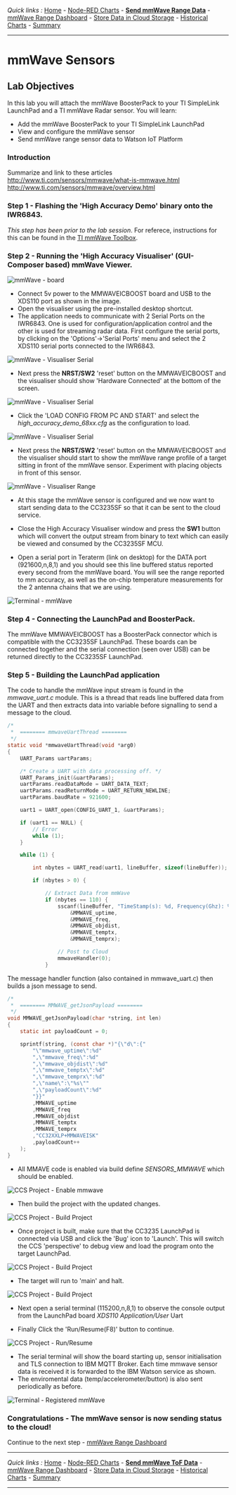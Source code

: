*Quick links :*
[Home](/README.md) - [Node-RED Charts](DASHBOARD.md) - [**Send mmWave Range Data**](MMWAVETOF.md) - [mmWave Range Dashboard](TOFDASH.md) - [Store Data in Cloud Storage](CLOUDANT.md) - [Historical Charts](HISTORY.md) - [Summary](SUMMARY.md)
***

# mmWave Sensors

## Lab Objectives

In this lab you will attach the mmWave BoosterPack to your TI SimpleLink LaunchPad and a TI mmWave Radar sensor. You will learn:

- Add the mmWave BoosterPack to your TI SimpleLink LaunchPad
- View and configure the mmWave sensor
- Send mmWave range sensor data to Watson IoT Platform

### Introduction

Summarize and link to these articles
http://www.ti.com/sensors/mmwave/what-is-mmwave.html
http://www.ti.com/sensors/mmwave/overview.html

### Step 1 - Flashing the 'High Accuracy Demo' binary onto the IWR6843.  

*This step has been prior to the lab session*.  For referece, instructions for this can be found in the [TI mmWave Toolbox](http://dev.ti.com/tirex/explore/node?node=AJoMGA2ID9pCPWEKPi16wg__VLyFKFf__LATEST).

### Step 2 - Running the 'High Accuracy Visualiser' (GUI-Composer based) mmWave Viewer.  

![mmWave - board](/screenshots/iwr6843isk_iwr6843isk-e-003-annotate.jpg)

- Connect 5v power to the MMWAVEICBOOST board and USB to the XDS110 port as shown in the image. 
- Open the visualiser using the pre-installed desktop shortcut.
- The application needs to communicate with 2 Serial Ports on the IWR6843.  One is used for configuration/application control and the other is used for streaming radar data.  First configure the serial ports, by clicking on the 'Options'->'Serial Ports' menu and select the 2 XDS110 serial ports connected to the IWR6843.

![mmWave - Visualiser Serial](/screenshots/MMWAVE-visualiserserial.png)

- Next press the **NRST/SW2** 'reset' button on the MMWAVEICBOOST and the visualiser should show 'Hardware Connected' at the bottom of the screen.

![mmWave - Visualiser Serial](/screenshots/MMWAVE-visualiserconnected.png)


- Click the 'LOAD CONFIG FROM PC AND START' and select the *high_accuracy_demo_68xx.cfg* as the configuration to load.

![mmWave - Visualiser Serial](/screenshots/MMWAVE-visualiserloadconfig.png)

- Next press the **NRST/SW2** 'reset' button on the MMWAVEICBOOST and the visualiser should start to show the mmWave range profile of a target sitting in front of the mmWave sensor.  Experiment with placing objects in front of this sensor.  

![mmWave - Visualiser Range](/screenshots/MMWAVE-visualiserrangeprofile.png)

- At this stage the mmWave sensor is configured and we now want to start sending data to the CC3235SF so that it can be sent to the cloud service.

- Close the High Accuracy Visualiser window and press the **SW1** button which will convert the output stream from binary to text which can easily be viewed and consumed by the CC3235SF MCU.

- Open a serial port in Teraterm (link on desktop) for the DATA port (921600,n,8,1) and you should see this line buffered status reported every second from the mmWave board. You will see the range reported to mm accuracy, as well as the on-chip temperature measurements for the 2 antenna chains that we are using. 

![Terminal - mmWave](/screenshots/TERM-mmwave.png)

### Step 4 - Connecting the LaunchPad and BoosterPack.  

The mmWave MMWAVEICBOOST has a BoosterPack connector which is compatible with the CC3235SF LaunchPad.  These boards can be connected together and the serial connection (seen over USB) can be returned directly to the CC3235SF LaunchPad.

### Step 5 - Building the LaunchPad application

The code to handle the mmWave input stream is found in the *mmwave_uart.c* module.  This is a thread that reads line buffered data from the UART and then extracts data into variable before signalling to send a message to the cloud.

```c
/*
 *  ======== mmwaveUartThread ========
 */
static void *mmwaveUartThread(void *arg0)
{
    UART_Params uartParams;

    /* Create a UART with data processing off. */
    UART_Params_init(&uartParams);
    uartParams.readDataMode = UART_DATA_TEXT;
    uartParams.readReturnMode = UART_RETURN_NEWLINE;
    uartParams.baudRate = 921600;

    uart1 = UART_open(CONFIG_UART_1, &uartParams);

    if (uart1 == NULL) {
        // Error
        while (1);
    }

    while (1) {

        int nbytes = UART_read(uart1, lineBuffer, sizeof(lineBuffer));

        if (nbytes > 0) {

            // Extract Data from mmWave
            if (nbytes == 110) {
                sscanf(lineBuffer, "TimeStamp(s): %d, Frequency(Ghz): %d, Range(mm): %d, Temp_TX0(C): %d, Temp_RX0(C): %d",
                    &MMWAVE_uptime,
                    &MMWAVE_freq,
                    &MMWAVE_objdist,
                    &MMWAVE_temptx,
                    &MMWAVE_temprx);

                // Post to Cloud
                mmwaveHandler(0);
            }
```
The message handler function (also contained in mmwave_uart.c) then builds a json message to send.

```c
/*
 *  ======== MMWAVE_getJsonPayload ========
 */
void MMWAVE_getJsonPayload(char *string, int len)
{
    static int payloadCount = 0;

    sprintf(string, (const char *)"{\"d\":{"
        "\"mmwave_uptime\":%d"
        ",\"mmwave_freq\":%d"
        ",\"mmwave_objdist\":%d"
        ",\"mmwave_temptx\":%d"
        ",\"mmwave_temprx\":%d"
        ",\"name\":\"%s\""
        ",\"payloadCount\":%d"
        "}}"
        ,MMWAVE_uptime
        ,MMWAVE_freq
        ,MMWAVE_objdist
        ,MMWAVE_temptx
        ,MMWAVE_temprx
        ,"CC32XXLP+MMWAVEISK"
        ,payloadCount++
    );
}    

```

- All MMAVE code is enabled via build define *SENSORS_MMWAVE* which should be enabled.

![CCS Project - Enable mmwave](/screenshots/CCS-enablemmwave.png)

- Then build the project with the updated changes.

![CCS Project - Build Project](/screenshots/CCS-buildproject.png)

- Once project is built, make sure that the CC3235 LaunchPad is connected via USB and click the 'Bug' icon to 'Launch'.  This will switch the CCS 'perspective' to debug view and load the program onto the target LaunchPad. 

![CCS Project - Build Project](/screenshots/CCS-launchdebugger.png)

- The target will run to 'main' and halt.

![CCS Project - Build Project](/screenshots/CCS-programatmain.png)

- Next open a serial terminal (115200,n,8,1) to observe the console output from the LaunchPad board *XDS110 Application/User* Uart 

- Finally Click the 'Run/Resume(F8)' button to continue.

![CCS Project - Run/Resume](/screenshots/CCS-runresume.png)

- The serial terminal will show the board starting up, sensor initialisation and TLS connection to IBM MQTT Broker.  Each time mmwave sensor data is received it is forwarded to the IBM Watson service as shown.
- The enviromental data (temp/accelerometer/button) is also sent periodically as before.

![Terminal - Registered mmWave](/screenshots/TERM-registeredmmwave.png)


### Congratulations - The mmWave sensor is now sending status to the cloud!

Continue to the next step - [mmWave Range Dashboard](TOFDASH.md)

***
*Quick links :*
[Home](/README.md) - [Node-RED Charts](DASHBOARD.md) - [**Send mmWave ToF Data**](MMWAVETOF.md) - [mmWave Range Dashboard](TOFDASH.md) - [Store Data in Cloud Storage](CLOUDANT.md) - [Historical Charts](HISTORY.md) - [Summary](SUMMARY.md)
***
